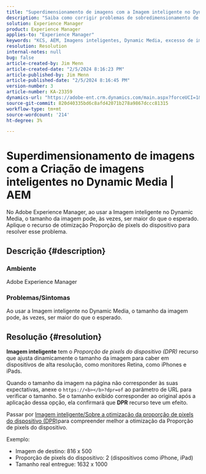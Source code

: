 ```yaml
---
title: "Superdimensionamento de imagens com a Imagem inteligente no Dynamic Media | AEM"
description: "Saiba como corrigir problemas de sobredimensionamento de imagem quando o recurso Smart Imaging é usado no Dynamic Media. Aplique o recurso de otimização Proporção de pixels do dispositivo."
solution: Experience Manager
product: Experience Manager
applies-to: "Experience Manager"
keywords: "KCS, AEM, Imagens inteligentes, Dynamic Media, excesso de imagens"
resolution: Resolution
internal-notes: null
bug: false
article-created-by: Jim Menn
article-created-date: "2/5/2024 8:16:23 PM"
article-published-by: Jim Menn
article-published-date: "2/5/2024 8:16:45 PM"
version-number: 3
article-number: KA-23359
dynamics-url: "https://adobe-ent.crm.dynamics.com/main.aspx?forceUCI=1&pagetype=entityrecord&etn=knowledgearticle&id=c685a56c-63c4-ee11-9079-6045bd006268"
source-git-commit: 820d40335bd6c8afd42071b278a9867dccc81315
workflow-type: tm+mt
source-wordcount: '214'
ht-degree: 3%

---
```


# Superdimensionamento de imagens com a Criação de imagens inteligentes no Dynamic Media | AEM


No Adobe Experience Manager, ao usar a Imagem inteligente no Dynamic Media, o tamanho da imagem pode, às vezes, ser maior do que o esperado. Aplique o recurso de otimização Proporção de pixels do dispositivo para resolver esse problema.

## Descrição {#description}


### <b>Ambiente</b>

Adobe Experience Manager

### <b>Problemas/Sintomas</b>

Ao usar a Imagem inteligente no Dynamic Media, o tamanho da imagem pode, às vezes, ser maior do que o esperado.


## Resolução {#resolution}


<b>Imagem inteligente</b> tem o *Proporção de pixels do dispositivo (DPR)* recurso que ajusta dinamicamente o tamanho da imagem para caber em dispositivos de alta resolução, como monitores Retina, como iPhones e iPads.

Quando o tamanho da imagem na página não corresponder às suas expectativas, anexe o `https://<b></b>?dpr=of` ao parâmetro de URL para verificar o tamanho. Se o tamanho exibido corresponder ao original após a aplicação dessa opção, ela confirmará que <b>DPR</b> recurso teve um efeito.

Passar por [Imagem inteligente/Sobre a otimização da proporção de pixels do dispositivo (DPR)](https://experienceleague.adobe.com/docs/experience-manager-65/assets/dynamic/imaging-faq.html#dpr)para compreender melhor a otimização da Proporção de pixels do dispositivo.

Exemplo:

- Imagem de destino: 816 x 500
- Proporção de pixels do dispositivo: 2 (dispositivos como iPhone, iPad)
- Tamanho real entregue: 1632 x 1000

